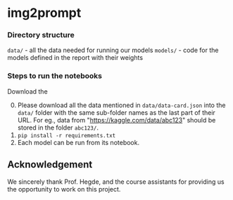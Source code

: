 # img2prompt

### Directory structure


`data/` - all the data needed for running our models
`models/` - code for the models defined in the report with their weights

### Steps to run the notebooks
Download the 

0. Please download all the data mentioned in `data/data-card.json` into the `data/` folder with the same sub-folder names as the last part of their URL. For eg., data from "https://kaggle.com/data/abc123" should be stored in the folder `abc123/`.
1. `pip install -r requirements.txt`
2. Each model can be run from its notebook.

## Acknowledgement
We sincerely thank Prof. Hegde, and the course assistants for providing us the opportunity to work on this project.
